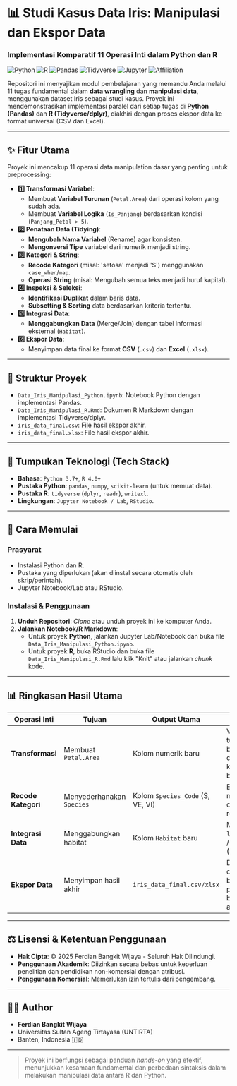 # 📊 Studi Kasus Data Iris: Manipulasi dan Ekspor Data
### **Implementasi Komparatif 11 Operasi Inti dalam Python dan R**

![Python](https://img.shields.io/badge/Python-3.7+-blue.svg)
![R](https://img.shields.io/badge/R-4.0+-purple.svg)
![Pandas](https://img.shields.io/badge/Pandas-Manipulation-blue.svg)
![Tidyverse](https://img.shields.io/badge/Tidyverse-Data_Wrangling-purple.svg)
![Jupyter](https://img.shields.io/badge/Jupyter-Notebook-orange.svg)
![Affiliation](https://img.shields.io/badge/Affiliation-UNTIRTA-orange.svg)

Repositori ini menyajikan modul pembelajaran yang memandu Anda melalui 11 tugas fundamental dalam **data wrangling** dan **manipulasi data**, menggunakan dataset Iris sebagai studi kasus. Proyek ini mendemonstrasikan implementasi paralel dari setiap tugas di **Python (Pandas)** dan **R (Tidyverse/dplyr)**, diakhiri dengan proses ekspor data ke format universal (CSV dan Excel).

---

## ✨ Fitur Utama

Proyek ini mencakup 11 operasi data manipulation dasar yang penting untuk preprocessing:

- **1️⃣ Transformasi Variabel**:
    - Membuat **Variabel Turunan** (`Petal.Area`) dari operasi kolom yang sudah ada.
    - Membuat **Variabel Logika** (`Is_Panjang`) berdasarkan kondisi (`Panjang_Petal > 5`).
- **2️⃣ Penataan Data (Tidying)**:
    - **Mengubah Nama Variabel** (Rename) agar konsisten.
    - **Mengonversi Tipe** variabel dari numerik menjadi string.
- **3️⃣ Kategori & String**:
    - **Recode Kategori** (misal: 'setosa' menjadi 'S') menggunakan `case_when`/`map`.
    - **Operasi String** (misal: Mengubah semua teks menjadi huruf kapital).
- **4️⃣ Inspeksi & Seleksi**:
    - **Identifikasi Duplikat** dalam baris data.
    - **Subsetting & Sorting** data berdasarkan kriteria tertentu.
- **5️⃣ Integrasi Data**:
    - **Menggabungkan Data** (Merge/Join) dengan tabel informasi eksternal (`Habitat`).
- **6️⃣ Ekspor Data**:
    - Menyimpan data final ke format **CSV** (`.csv`) dan **Excel** (`.xlsx`).

---

## 📂 Struktur Proyek

- `Data_Iris_Manipulasi_Python.ipynb`: Notebook Python dengan implementasi Pandas.
- `Data_Iris_Manipulasi_R.Rmd`: Dokumen R Markdown dengan implementasi Tidyverse/dplyr.
- `iris_data_final.csv`: File hasil ekspor akhir.
- `iris_data_final.xlsx`: File hasil ekspor akhir.

---

## 🔧 Tumpukan Teknologi (Tech Stack)

- **Bahasa**: `Python 3.7+`, `R 4.0+`
- **Pustaka Python**: `pandas`, `numpy`, `scikit-learn` (untuk memuat data).
- **Pustaka R**: `tidyverse` (`dplyr`, `readr`), `writexl`.
- **Lingkungan**: `Jupyter Notebook / Lab`, `RStudio`.

---

## 🚀 Cara Memulai

### Prasyarat

- Instalasi Python dan R.
- Pustaka yang diperlukan (akan diinstal secara otomatis oleh skrip/perintah).
- Jupyter Notebook/Lab atau RStudio.

### Instalasi & Penggunaan

1. **Unduh Repositori**: *Clone* atau unduh proyek ini ke komputer Anda.
2. **Jalankan Notebook/R Markdown**:
    - Untuk proyek **Python**, jalankan Jupyter Lab/Notebook dan buka file `Data_Iris_Manipulasi_Python.ipynb`.
    - Untuk proyek **R**, buka RStudio dan buka file `Data_Iris_Manipulasi_R.Rmd` lalu klik "Knit" atau jalankan *chunk* kode.

---

## 📊 Ringkasan Hasil Utama

| Operasi Inti | Tujuan | Output Utama | Keterangan |
|---|---|---|---|
| **Transformasi** | Membuat `Petal.Area` | Kolom numerik baru | Variabel turunan berhasil dibuat di kedua bahasa. |
| **Recode Kategori** | Menyederhanakan `Species` | Kolom `Species_Code` (S, VE, VI) | Berhasil menerapkan conditional recoding. |
| **Integrasi Data** | Menggabungkan habitat | Kolom `Habitat` baru | Menggunakan `left_join` (R) / `merge` (Python). |
| **Ekspor Data** | Menyimpan hasil akhir | `iris_data_final.csv/xlsx` | Data siap digunakan di berbagai platform bisnis dan analisis. |

---

## ⚖️ Lisensi & Ketentuan Penggunaan

- **Hak Cipta**: © 2025 Ferdian Bangkit Wijaya - Seluruh Hak Dilindungi.
- **Penggunaan Akademik**: Diizinkan secara bebas untuk keperluan penelitian dan pendidikan non-komersial dengan atribusi.
- **Penggunaan Komersial**: Memerlukan izin tertulis dari pengembang.

---

## 👨‍💻 Author

- **Ferdian Bangkit Wijaya**
- Universitas Sultan Ageng Tirtayasa (UNTIRTA)
- Banten, Indonesia 🇮🇩

---

> Proyek ini berfungsi sebagai panduan *hands-on* yang efektif, menunjukkan kesamaan fundamental dan perbedaan sintaksis dalam melakukan manipulasi data antara R dan Python.
